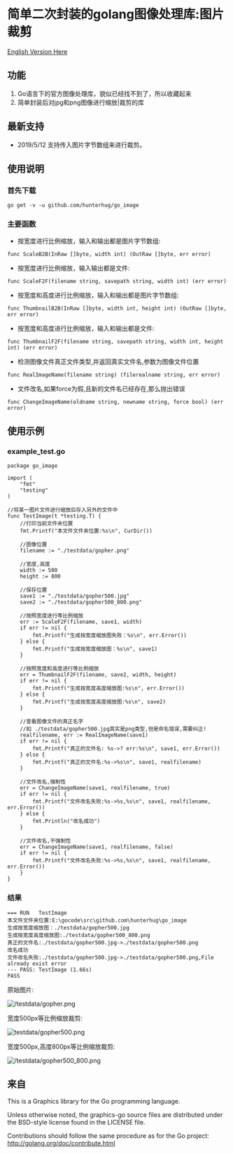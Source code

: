 # 简单二次封装的golang图像处理库:图片裁剪

[English Version Here](README_EN.md)

## 功能

1. Go语言下的官方图像处理库，貌似已经找不到了，所以收藏起来
2. 简单封装后对jpg和png图像进行缩放|裁剪的库

## 最新支持

- 2019/5/12 支持传入图片字节数组来进行裁剪。

## 使用说明

### 首先下载

```
go get -v -u github.com/hunterhug/go_image
```

### 主要函数

- 按宽度进行比例缩放，输入和输出都是图片字节数组:

```
func ScaleB2B(InRaw []byte, width int) (OutRaw []byte, err error)
```

- 按宽度进行比例缩放，输入输出都是文件:

```
func ScaleF2F(filename string, savepath string, width int) (err error)
```

- 按宽度和高度进行比例缩放，输入和输出都是图片字节数组:

```
func ThumbnailB2B(InRaw []byte, width int, height int) (OutRaw []byte, err error)
```

- 按宽度和高度进行比例缩放，输入和输出都是文件:

```
func ThumbnailF2F(filename string, savepath string, width int, height int) (err error)
```

- 检测图像文件真正文件类型,并返回真实文件名,参数为图像文件位置

```
func RealImageName(filename string) (filerealname string, err error)
```

- 文件改名,如果force为假,且新的文件名已经存在,那么抛出错误

```
func ChangeImageName(oldname string, newname string, force bool) (err error) 
```

## 使用示例

### example_test.go

```
package go_image

import (
	"fmt"
	"testing"
)

//将某一图片文件进行缩放后存入另外的文件中
func TestImage(t *testing.T) {
	//打印当前文件夹位置
	fmt.Printf("本文件文件夹位置:%s\n", CurDir())

	//图像位置
	filename := "./testdata/gopher.png"

	//宽度,高度
	width := 500
	height := 800

	//保存位置
	save1 := "./testdata/gopher500.jpg"
	save2 := "./testdata/gopher500_800.png"

	//按照宽度进行等比例缩放
	err := ScaleF2F(filename, save1, width)
	if err != nil {
		fmt.Printf("生成按宽度缩放图失败：%s\n", err.Error())
	} else {
		fmt.Printf("生成按宽度缩放图：%s\n", save1)
	}

	//按照宽度和高度进行等比例缩放
	err = ThumbnailF2F(filename, save2, width, height)
	if err != nil {
		fmt.Printf("生成按宽度高度缩放图:%s\n", err.Error())
	} else {
		fmt.Printf("生成按宽度高度缩放图:%s\n", save2)
	}

	//查看图像文件的真正名字
	//如 ./testdata/gopher500.jpg其实是png类型,但是命名错误,需要纠正!
	realfilename, err := RealImageName(save1)
	if err != nil {
		fmt.Printf("真正的文件名: %s->? err:%s\n", save1, err.Error())
	} else {
		fmt.Printf("真正的文件名:%s->%s\n", save1, realfilename)
	}

	//文件改名,强制性
	err = ChangeImageName(save1, realfilename, true)
	if err != nil {
		fmt.Printf("文件改名失败:%s->%s,%s\n", save1, realfilename, err.Error())
	} else {
		fmt.Println("改名成功")
	}

	//文件改名,不强制性
	err = ChangeImageName(save1, realfilename, false)
	if err != nil {
		fmt.Printf("文件改名失败:%s->%s,%s\n", save1, realfilename, err.Error())
	}
}

```

### 结果

```
=== RUN   TestImage
本文件文件夹位置:E:\gocode\src\github.com\hunterhug\go_image
生成按宽度缩放图：./testdata/gopher500.jpg
生成按宽度高度缩放图:./testdata/gopher500_800.png
真正的文件名:./testdata/gopher500.jpg->./testdata/gopher500.png
改名成功
文件改名失败:./testdata/gopher500.jpg->./testdata/gopher500.png,File already exist error
--- PASS: TestImage (1.66s)
PASS
```

原始图片:

![/testdata/gopher.png](/testdata/gopher.png)


宽度500px等比例缩放裁剪:


![testdata/gopher500.png](testdata/gopher500.png)

宽度500px,高度800px等比例缩放裁剪:

![/testdata/gopher500_800.png](/testdata/gopher500_800.png)

## 来自

This is a Graphics library for the Go programming language.

Unless otherwise noted, the graphics-go source files are distributed
under the BSD-style license found in the LICENSE file.

Contributions should follow the same procedure as for the Go project:
http://golang.org/doc/contribute.html

